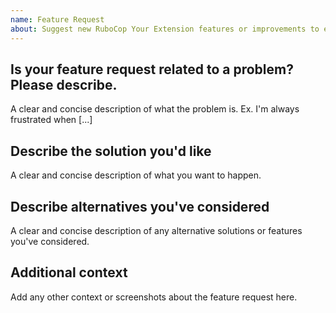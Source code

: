 ```yaml
---
name: Feature Request
about: Suggest new RuboCop Your Extension features or improvements to existing features.
---
```


## Is your feature request related to a problem? Please describe.

A clear and concise description of what the problem is. Ex. I'm always frustrated when \[...\]

## Describe the solution you'd like

A clear and concise description of what you want to happen.

## Describe alternatives you've considered

A clear and concise description of any alternative solutions or features you've considered.

## Additional context

Add any other context or screenshots about the feature request here.
